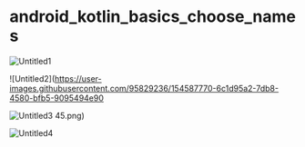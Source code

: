 # android_kotlin_basics_choose_names

![Untitled1](https://user-images.githubusercontent.com/95829236/154587766-f0cc00ac-3553-4dfe-8c3c-0383e424e3c0.png)

![Untitled2](https://user-images.githubusercontent.com/95829236/154587770-6c1d95a2-7db8-4580-bfb5-9095494e90

![Untitled3](https://user-images.githubusercontent.com/95829236/154587773-cba56855-1ef2-4bf4-a57e-77bb573d8dec.png)
45.png)

![Untitled4](https://user-images.githubusercontent.com/95829236/154587776-6e204455-0afc-481c-8a4e-5cf1bbf4f193.png)

